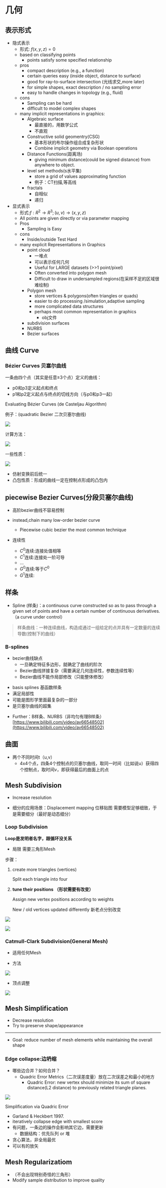 # 几何
## 表示形式
* 隐式表示
    - 形式: $f(x,y,z) = 0$
    - based on classifying points
      - points satisfy some specified relationship
    - pros
        - compact description (e.g., a function)
        - certain queries easy (inside object, distance to surface)
        - good for ray-to-surface intersection (光线求交,more later)
        - for simple shapes, exact description / no sampling error
        - easy to handle changes in topology (e.g., fluid) 
    - cons
      - Sampling can be hard
      - difficult to model complex shapes
    - many implicit representations in graphics:
      - Algebraic surface
        - 最直接的，用数学公式
        - 不直观
      - Constructive solid geomentry(CSG)
        - 基本形状的布尔操作组合成复杂形状
        - Combine implicit geometry via Boolean operations
      - Distance Functions(距离场)
        - giving minimum distance(could be signed distance) from anywhere to object.
      - level set methods(s水平集)
        - store a grid of values approximating function
        - 例子：CT扫描,等高线
      - fractals
        - 自相似
        - 递归
* 显式表示
    - 形式:$f:R^{2} \rightarrow R^{3}; (u,v) \rightarrow (x,y,z)$
    - All points are given directly or via parameter mapping
    - Pros
      - Sampling is Easy
    - cons
      - Inside/outside Test Hard
    - many explicit Representations in Graphics
      - point cloud
        - 一堆点
        - 可以表示任何几何
        - Useful for LARGE datasets (>>1 point/pixel)
        - Often converted into polygon mesh
        - Difficult to draw in undersampled regions(在采样不足的区域很难绘制)
      - Polygon mesh
        - store vertices & polygons(often triangles or quads)
        - easier to do processing /simulation,adaptive sampling
        - more complicated data structures
        - perhaps most common representation in graphics
          - obj文件
      - subdivision surfaces
      - NURBS
      - Bezier surfaces

## 曲线 Curve

### Bézier Curves  贝塞尔曲线

一条由四个点（其实是任意≥3个点）定义的曲线：

- p0和p3定义起点和终点
- p1和p2定义起点与终点的切线方向（与p0和p3一起）

Evaluating Bézier Curves (de Casteljau Algorithm)

例子：(quadratic Bezier 二次贝塞尔曲线)

![](Games101/quadratic%20Bezier.png)

计算方法：

![](Games101/Bezier%20Formula.png)

一些性质：

![](Games101/properties%20of%20bezier.png)

- 仿射变换前后统一
- 凸包性质：形成的曲线一定在控制点形成的凸包内

## piecewise Bezier Curves(分段贝塞尔曲线)
* 高阶bezier曲线不容易控制

* instead,chain many low-order bezier curve
    - Piecewise cubic bezier the most common technique

* 连续性
    - $C^{0}$连续:连接处值相等
    - $C^{1}$连续:连接处一阶可导
    - ...
    - $G^{0}$连续:等于$C^{0}$
    - $G^{1}$连续:

## 样条
* Spline (样条)：a continuous curve constructed so as to pass through a given set of points and have a certain number of continuous derivatives. （a curve under control）
> 样条曲线：一种连续曲线，构造成通过一组给定的点并具有一定数量的连续导数(控制下的曲线）

### B-splines
* bezier曲线缺点
    - 一旦确定特征多边形，就确定了曲线的阶次
    - Bezier曲线拼接复杂（需要满足几何连续性，参数连续性等）
    - Bezier曲线不能作局部修改（只能整体修改）

- basis splines 基函数样条
- 满足局部性
- 可能是图形学里面最复杂的一部分
- 是贝塞尔曲线的超集

* Further：B样条、NURBS（非均匀有理B样条）[https://www.bilibili.com/video/av66548502](https://www.bilibili.com/video/av66548502)

## 曲面
* 两个不同时间t（u,v）
    - 4x4个点，四条4个控制点的贝塞尔曲线，取同一时间（比如说u）获得四个控制点，取时间v，即获得最后的曲面上的点


## Mesh Subdivision
- Increase resolution

* 细分的应用场景：Displacement mapping 位移贴图 需要模型足够细致，于是需要细分（最好是动态细分）

### Loop Subdivision
**Loop是发明者名字，跟循环没关系**

- 局限
    需要三角形Mesh

步骤： 

1. create more triangles (vertices)

    Split each triangle into four

2. **tune their positions （形状需要有改变）**

    Assign new vertex positions according to weights

    New / old vertices updated differently 新老点分别改变

![](Games101/Loop_Subdivision_1.png)

![](Games101/Loop_Subdivision_2.png)


### Catmull-Clark Subdivision(General Mesh)
* 适用任何Mesh

* 方法

![](Games101/Catmull-clark_subdivision_1.png)

* 顶点调整

![](Games101/Catmull-clark_subdivision_2.png)

## Mesh Simplification
- Decrease resolution
- Try to preserve shape/appearance
***
* Goal: reduce number of mesh elements while maintaining the overall shape

### Edge collapse:边坍缩
- 哪些边合并？如何合并？
    - Quadric Error Metrics（⼆次误差度量）放在二次误差之和最小的地方
      - Quadric Error: new vertex should minimize its sum of square distance(L2 distance) to previously related triangle planes.

![](Games101/Edge_collapse_Error_Quadric.png)


Simplification via Quadric Error

- Garland & Heckbert 1997.
- iteratively collapse edge with smallest score
- 有问题，一条边的操作会影响其它边，需要更新
    - 数据结构：优先队列 or 堆
- 贪心算法，非全局最优
- 可以有的放矢

## Mesh Regularizatiom
- （不会出现特别奇怪的三角形）
- Modify sample distribution to improve quality
